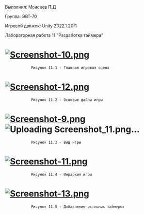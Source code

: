 Выполнил: Моисеев П.Д

Группа: ЭВТ-70

Игровой движок: Unity 2022.1.20f1

Лабораторная работа 11 "Разработка таймера"

# [![Screenshot-10.png](https://i.postimg.cc/P5PNQGk8/Screenshot-10.png)](https://postimg.cc/Xr6VnzqV)
                Рисунок 11.1 - Главная игровая сцена
                
# [![Screenshot-12.png](https://i.postimg.cc/xCFL1j0t/Screenshot-12.png)](https://postimg.cc/ygcDfH3Z)
                Рисунок 11.2 - Основые файлы игры
                
# [![Screenshot-9.png](https://i.postimg.cc/59C3pGbT/Screenshot-9.png)](https://postimg.cc/YjtYCd4z)![Uploading Screenshot_11.png…]()

                Рисунок 11.3 - Вид игры
                
# [![Screenshot-11.png](https://i.postimg.cc/X71t69SC/Screenshot-11.png)](https://postimg.cc/fJX8xtbz)
                Рисунок 11.4 - Иерархия игры
                
# [![Screenshot-13.png](https://i.postimg.cc/T1XnB7Qc/Screenshot-13.png)](https://postimg.cc/mz8cHSvc)
                Рисунок 11.5 - Добавление остльных таймеров 
